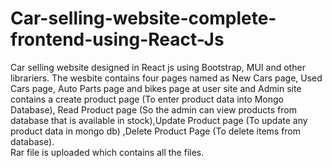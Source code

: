 # Car-selling-website-complete-frontend-using-React-Js
Car selling website designed in React js using Bootstrap, MUI and other librariers. The wesbite contains four pages named as New Cars page, Used Cars page, Auto Parts page and bikes page at user site and Admin site contains a create product page (To enter product data into Mongo Database), Read Product page (So the admin can view products from database that is available in stock),Update Product page (To update any product data in mongo db) ,Delete Product Page (To delete items from database).  
Rar file is uploaded which contains all the files.
